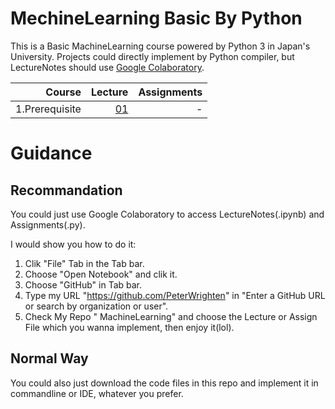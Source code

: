 # MechineLearning Basic By Python

This is a Basic MachineLearning course powered by Python 3 in Japan's University.
Projects could directly implement by Python compiler, but LectureNotes should use [Google Colaboratory](https://colab.research.google.com/).

Course|Lecture|Assignments
--:|--:|--:
1.Prerequisite  | [01](https://github.com/PeterWrighten/MachineLearning/tree/main/MechineLearning-Python/1.Prerequisite)  | -

# Guidance

## Recommandation

You could just use Google Colaboratory to access LectureNotes(.ipynb) and Assignments(.py).

I would show you how to do it:

1. Clik "File" Tab in the Tab bar.
2. Choose "Open Notebook" and clik it.
3. Choose "GitHub" in Tab bar.
4. Type my URL "https://github.com/PeterWrighten" in "Enter a GitHub URL or search by organization or user".
5. Check My Repo " MachineLearning" and choose the Lecture or Assign File which you wanna implement, then enjoy it(lol).

## Normal Way

You could also just download the code files in this repo and implement it in commandline or IDE, whatever you prefer.
